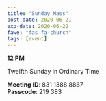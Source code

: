 ```yaml
---
title: "Sunday Mass"
post-date: 2020-06-21
exp-date: 2020-06-22
fawe: "fas fa-church"
tags: [event]
---
```

**12 PM**

Twelfth Sunday in Ordinary Time

<p class="text-danger"><b>Meeting ID</b>: 831 1388 8867
<br>
<b>Passcode</b>: 219 383
</p>